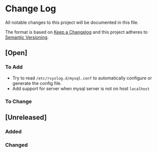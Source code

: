 # Change Log

All notable changes to this project will be documented in this file.

The format is based on [Keep a Changelog](http://keepachangelog.com/)
and this project adheres to [Semantic Versioning](http://semver.org/).

## [Open]

### To Add

* Try to read `/etc/rsyslog.d/mysql.conf` to automatically configure or generate the config file.
* Add support for server when mysql server is not on host `localhost`

### To Change

## [Unreleased]

### Added

### Changed
